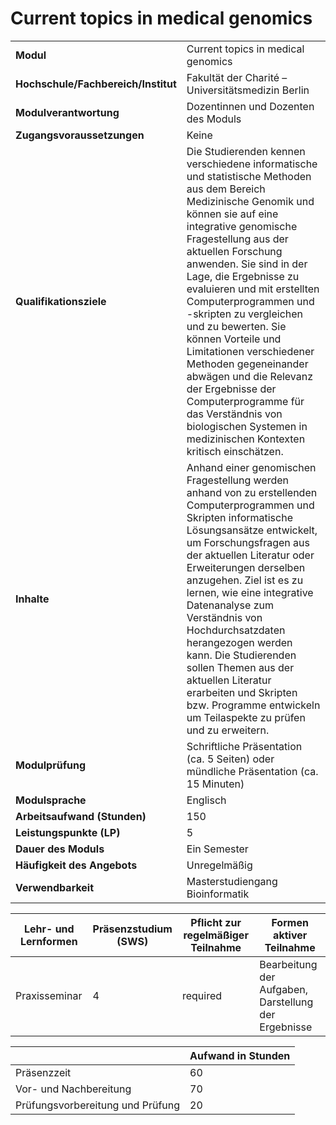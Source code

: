 # Current topics in medical genomics
|                                    |   |
|------------------------------------|---|
|**Modul**                           | Current topics in medical genomics |
|**Hochschule/Fachbereich/Institut** | Fakultät der Charité – Universitätsmedizin Berlin |
|**Modulverantwortung**              | Dozentinnen und Dozenten des Moduls |
|**Zugangsvoraussetzungen**          | Keine |
|**Qualifikationsziele**             | Die Studierenden kennen verschiedene informatische und statistische Methoden aus dem Bereich Medizinische Genomik und können sie auf eine integrative genomische Fragestellung aus der aktuellen Forschung anwenden. Sie sind in der Lage, die Ergebnisse zu evaluieren und mit erstellten Computerprogrammen und -skripten zu vergleichen und zu bewerten. Sie können Vorteile und Limitationen verschiedener Methoden gegeneinander abwägen und die Relevanz der Ergebnisse der Computerprogramme für das Verständnis von biologischen Systemen in medizinischen Kontexten kritisch einschätzen. |
|**Inhalte**                         | Anhand einer genomischen Fragestellung werden anhand von zu erstellenden Computerprogrammen und Skripten informatische Lösungsansätze entwickelt, um Forschungsfragen aus der aktuellen Literatur oder Erweiterungen derselben anzugehen. Ziel ist es zu lernen, wie eine integrative Datenanalyse zum Verständnis von Hochdurchsatzdaten herangezogen werden kann. Die Studierenden sollen Themen aus der aktuellen Literatur erarbeiten und Skripten bzw. Programme entwickeln um Teilaspekte zu prüfen und zu erweitern. |
|**Modulprüfung**                    | Schriftliche Präsentation (ca. 5 Seiten) oder mündliche Präsentation (ca. 15 Minuten) |
|**Modulsprache**                    | Englisch |
|**Arbeitsaufwand (Stunden)**        | 150 |
|**Leistungspunkte (LP)**            | 5 |
|**Dauer des Moduls**                | Ein Semester |
|**Häufigkeit des Angebots**         | Unregelmäßig |
|**Verwendbarkeit**                  | Masterstudiengang Bioinformatik |

| Lehr- und Lernformen | Präsenzstudium <br> (SWS) | Pflicht zur regelmäßiger Teilnahme | Formen aktiver Teilnahme |
| ---------------------|---------------------------|------------------------------------|------------------------- |
| Praxisseminar        | 4                         | required                           | Bearbeitung der Aufgaben, Darstellung der Ergebnisse |

|   | Aufwand in Stunden |
| - |--------------------|
| Präsenzzeit                              | 60    |
| Vor- und Nachbereitung                   | 70    |
| Prüfungsvorbereitung und Prüfung         | 20    |
